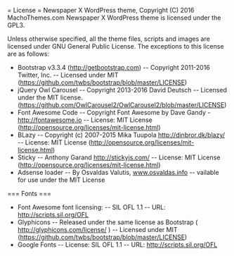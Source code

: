 = License =
Newspaper X WordPress theme, Copyright (C) 2016 MachoThemes.com
Newspaper X WordPress theme is licensed under the GPL3.

Unless otherwise specified, all the theme files, scripts and images are licensed under GNU General Public License.
The exceptions to this license are as follows:

- Bootstrap v3.3.4 (http://getbootstrap.com)
    -- Copyright 2011-2016 Twitter, Inc.
    -- Licensed under MIT (https://github.com/twbs/bootstrap/blob/master/LICENSE)
- jQuery Owl Carousel
    -- Copyright 2013-2016 David Deutsch
    -- Licensed under the MIT license. (https://github.com/OwlCarousel2/OwlCarousel2/blob/master/LICENSE)
- Font Awesome Code
    -- Copyright Font Awesome by Dave Gandy - http://fontawesome.io
    -- License: MIT License (http://opensource.org/licenses/mit-license.html)
- BLazy
    -- Copyright (c) 2007-2015 Mika Tuupola http://dinbror.dk/blazy/
    -- License: MIT License (http://opensource.org/licenses/mit-license.html)
- Sticky
    -- Anthony Garand http://stickyjs.com/
    -- License: MIT License (http://opensource.org/licenses/mit-license.html)
- Adsense loader
    -- By Osvaldas Valutis, www.osvaldas.info
    -- vailable for use under the MIT License


=== Fonts ===

- Font Awesome font licensing:
    -- SIL OFL 1.1
    -- URL: http://scripts.sil.org/OFL
- Glyphicons
    -- Released under the same license as Bootstrap ( http://glyphicons.com/license/ )
    -- Licensed under MIT (https://github.com/twbs/bootstrap/blob/master/LICENSE)
- Google Fonts
    -- License: SIL OFL 1.1
    -- URL: http://scripts.sil.org/OFL